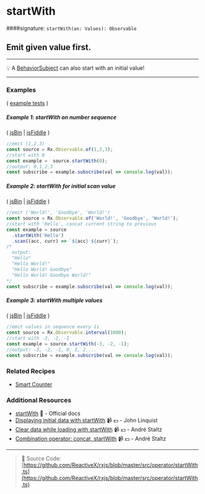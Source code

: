 # startWith
####signature: `startWith(an: Values): Observable`

## Emit given value first.

---
:bulb:  A [BehaviorSubject](https://github.com/Reactive-Extensions/RxJS/blob/master/doc/api/subjects/behaviorsubject.md) can also start with an initial value!

---

### Examples

( [example tests](https://github.com/btroncone/learn-rxjs/blob/master/operators/specs/combination/startwith-spec.ts) )

##### Example 1: startWith on number sequence

( [jsBin](http://jsbin.com/lezuravizu/1/edit?js,console) | [jsFiddle](https://jsfiddle.net/btroncone/e8dn3ggp/) )

```js
//emit (1,2,3)
const source = Rx.Observable.of(1,2,3);
//start with 0
const example =  source.startWith(0);
//output: 0,1,2,3
const subscribe = example.subscribe(val => console.log(val));
```

##### Example 2: startWith for initial scan value

( [jsBin](http://jsbin.com/gemevuzoha/1/edit?js,console) | [jsFiddle](https://jsfiddle.net/btroncone/54r3g83e/) )

```js
//emit ('World!', 'Goodbye', 'World!')
const source = Rx.Observable.of('World!', 'Goodbye', 'World!');
//start with 'Hello', concat current string to previous
const example = source
  .startWith('Hello')
  .scan((acc, curr) => `${acc} ${curr}`);
/*
  output:
  "Hello"
  "Hello World!"
  "Hello World! Goodbye"
  "Hello World! Goodbye World!"
*/
const subscribe = example.subscribe(val => console.log(val));
```

##### Example 3: startWith multiple values

( [jsBin](http://jsbin.com/cumupemuxa/1/edit?js,console) | [jsFiddle](https://jsfiddle.net/btroncone/ckcyj3ms/) )

```js
//emit values in sequence every 1s
const source = Rx.Observable.interval(1000);
//start with -3, -2, -1
const example = source.startWith(-3, -2, -1);
//output: -3, -2, -1, 0, 1, 2....
const subscribe = example.subscribe(val => console.log(val));
```

### Related Recipes
* [Smart Counter](../../recipes/smart-counter.md)

### Additional Resources
* [startWith](http://reactivex.io/rxjs/class/es6/Observable.js~Observable.html#instance-method-startWith) :newspaper: - Official docs
* [Displaying initial data with startWith](https://egghead.io/lessons/rxjs-displaying-initial-data-with-startwith?course=step-by-step-async-javascript-with-rxjs) :video_camera: :dollar: - John Linquist
* [Clear data while loading with startWith](https://egghead.io/lessons/rxjs-reactive-programming-clear-data-while-loading-with-rxjs-startwith?course=introduction-to-reactive-programming) :video_camera: :dollar: - André Staltz
* [Combination operator: concat, startWith](https://egghead.io/lessons/rxjs-combination-operators-concat-startwith?course=rxjs-beyond-the-basics-operators-in-depth) :video_camera: :dollar: - André Staltz


---
> :file_folder: Source Code:  [https://github.com/ReactiveX/rxjs/blob/master/src/operator/startWith.ts](https://github.com/ReactiveX/rxjs/blob/master/src/operator/startWith.ts)

